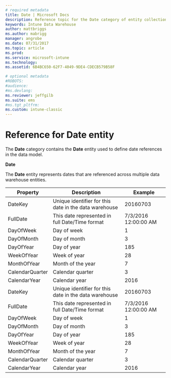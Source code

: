 ```yaml
---
# required metadata
title: Date | Microsoft Docs  
description: Reference topic for the Date category of entity collections in the Intune Data Warehouse API.
keywords: Intune Data Warehouse
author: mattbriggs
ms.author: mabrigg
manager: angrobe
ms.date: 07/31/2017
ms.topic: article
ms.prod:
ms.service: microsoft-intune
ms.technology:
ms.assetid: 6B4BC650-62F7-4049-9DE4-CDECB579B58F

# optional metadata
#ROBOTS:
#audience:
#ms.devlang:
ms.reviewer: jeffgilb
ms.suite: ems
#ms.tgt_pltfrm:
ms.custom: intune-classic
---
```


# Reference for Date entity

The **Date** category contains the **Date** entity used to define date references in the data model.

**Date**

The **Date** entity represents dates that are referenced across multiple data warehouse entities.

| Property  | Description | Example |
|---------|------------|--------|
| DateKey |Unique identifier for this date in the data warehouse | 20160703 |
| FullDate |This date represented in full Date/Time format | 7/3/2016 12:00:00 AM |
| DayOfWeek |Day of week |1 |
| DayOfMonth |Day of month |3 |
| DayOfYear |Day of year |185 |
| WeekOfYear |Week of year |28 |
| MonthOfYear |Month of the year |7 |
| CalendarQuarter |Calendar quarter |3 |
| CalendarYear |Calendar year |2016 |
| DateKey |Unique identifier for this date in the data warehouse |20160703 |
| FullDate |This date represented in full Date/Time format | 7/3/2016 12:00:00 AM |
| DayOfWeek |Day of week |1 |
| DayOfMonth |Day of month |3 |
| DayOfYear |Day of year |185 |
| WeekOfYear |Week of year |28 |
| MonthOfYear |Month of the year |7 |
| CalendarQuarter |Calendar quarter |3 |
| CalendarYear |Calendar year |2016 |

